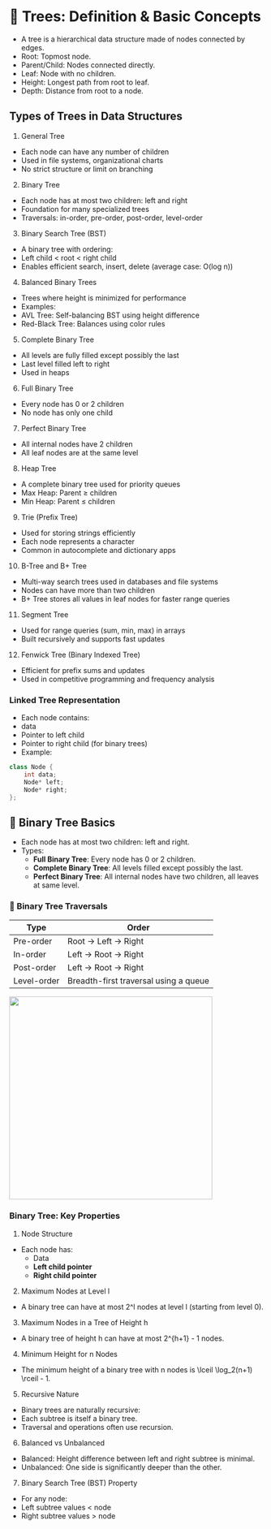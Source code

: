 # 🌳 Trees: Definition & Basic Concepts
- A tree is a hierarchical data structure made of nodes connected by edges.
- Root: Topmost node.
- Parent/Child: Nodes connected directly.
- Leaf: Node with no children.
- Height: Longest path from root to leaf.
- Depth: Distance from root to a node.

## Types of Trees in Data Structures
1. General Tree
- Each node can have any number of children
- Used in file systems, organizational charts
- No strict structure or limit on branching

2. Binary Tree
- Each node has at most two children: left and right
- Foundation for many specialized trees
- Traversals: in-order, pre-order, post-order, level-order

3. Binary Search Tree (BST)
- A binary tree with ordering:
- Left child < root < right child
- Enables efficient search, insert, delete (average case: O(log n))

4. Balanced Binary Trees
- Trees where height is minimized for performance
- Examples:
- AVL Tree: Self-balancing BST using height difference
- Red-Black Tree: Balances using color rules

5. Complete Binary Tree
- All levels are fully filled except possibly the last
- Last level filled left to right
- Used in heaps

6. Full Binary Tree
- Every node has 0 or 2 children
- No node has only one child

7. Perfect Binary Tree
- All internal nodes have 2 children
- All leaf nodes are at the same level

8. Heap Tree
- A complete binary tree used for priority queues
- Max Heap: Parent ≥ children
- Min Heap: Parent ≤ children

9. Trie (Prefix Tree)
- Used for storing strings efficiently
- Each node represents a character
- Common in autocomplete and dictionary apps

10. B-Tree and B+ Tree
- Multi-way search trees used in databases and file systems
- Nodes can have more than two children
- B+ Tree stores all values in leaf nodes for faster range queries

11. Segment Tree
- Used for range queries (sum, min, max) in arrays
- Built recursively and supports fast updates

12. Fenwick Tree (Binary Indexed Tree)
- Efficient for prefix sums and updates
- Used in competitive programming and frequency analysis

### Linked Tree Representation
- Each node contains:
- data
- Pointer to left child
- Pointer to right child (for binary trees)
- Example: 
```cpp
class Node {
    int data;
    Node* left;
    Node* right;
};
```

## 🌲 Binary Tree Basics
- Each node has at most two children: left and right.
- Types:
    - **Full Binary Tree**: Every node has 0 or 2 children.
    - **Complete Binary Tree**: All levels filled except possibly the last.
    - **Perfect Binary Tree**: All internal nodes have two children, all leaves at same level.

### 🔄 Binary Tree Traversals
| Type          | Order               | 
|---------------|---------------------|
| Pre-order     | Root → Left → Right | 
| In-order      | Left → Root → Right | 
| Post-order    | Left → Root → Right |
| Level-order   | Breadth-first traversal using a queue |


<img src="https://media.geeksforgeeks.org/wp-content/uploads/20240811023858/Binary-Tree-Representation.webp" width=400px>

### Binary Tree: Key Properties
1. Node Structure
- Each node has:
    - Data
    - **Left child pointer**
    - **Right child pointer**
2. Maximum Nodes at Level l
- A binary tree can have at most 2^l nodes at level l (starting from level 0).
3. Maximum Nodes in a Tree of Height h
- A binary tree of height h can have at most 2^{h+1} - 1 nodes.
4. Minimum Height for n Nodes
- The minimum height of a binary tree with n nodes is \lceil \log_2(n+1) \rceil - 1.
5. Recursive Nature
- Binary trees are naturally recursive:
- Each subtree is itself a binary tree.
- Traversal and operations often use recursion.
6. Balanced vs Unbalanced
- Balanced: Height difference between left and right subtree is minimal.
- Unbalanced: One side is significantly deeper than the other.
7. Binary Search Tree (BST) Property
- For any node:
- Left subtree values < node
- Right subtree values > node

